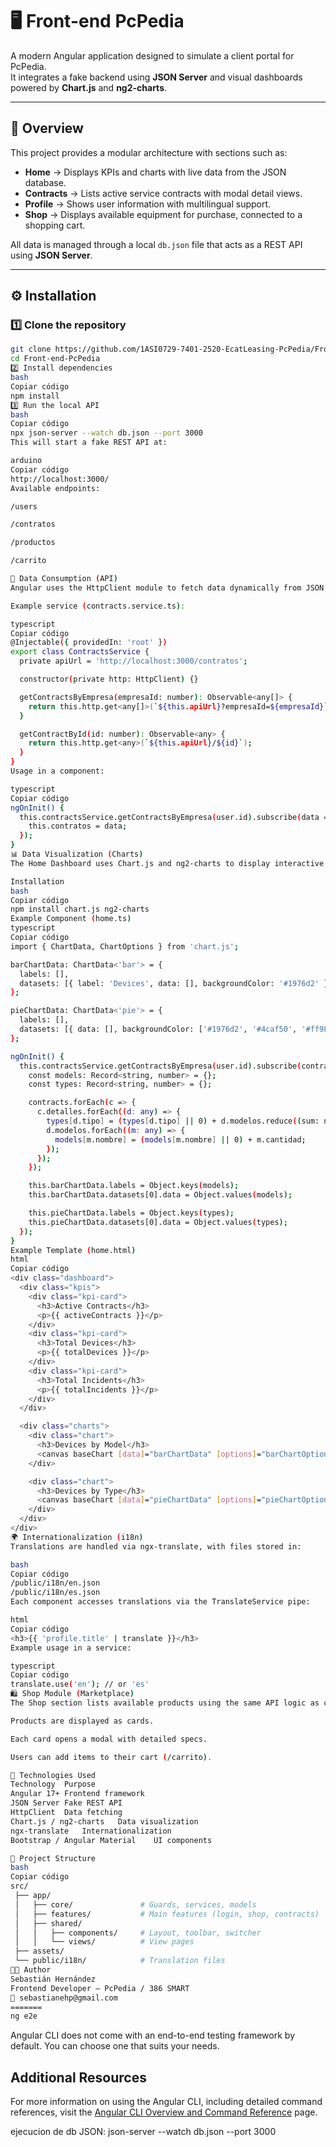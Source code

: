 # 🖥️ Front-end PcPedia

A modern Angular application designed to simulate a client portal for PcPedia.  
It integrates a fake backend using **JSON Server** and visual dashboards powered by **Chart.js** and **ng2-charts**.

---

## 🚀 Overview

This project provides a modular architecture with sections such as:
- **Home** → Displays KPIs and charts with live data from the JSON database.
- **Contracts** → Lists active service contracts with modal detail views.
- **Profile** → Shows user information with multilingual support.
- **Shop** → Displays available equipment for purchase, connected to a shopping cart.

All data is managed through a local `db.json` file that acts as a REST API using **JSON Server**.

---

## ⚙️ Installation

### 1️⃣ Clone the repository
```bash
git clone https://github.com/1ASI0729-7401-2520-EcatLeasing-PcPedia/Front-end-PcPedia.git
cd Front-end-PcPedia
2️⃣ Install dependencies
bash
Copiar código
npm install
3️⃣ Run the local API
bash
Copiar código
npx json-server --watch db.json --port 3000
This will start a fake REST API at:

arduino
Copiar código
http://localhost:3000/
Available endpoints:

/users

/contratos

/productos

/carrito

🧩 Data Consumption (API)
Angular uses the HttpClient module to fetch data dynamically from JSON Server.

Example service (contracts.service.ts):

typescript
Copiar código
@Injectable({ providedIn: 'root' })
export class ContractsService {
  private apiUrl = 'http://localhost:3000/contratos';

  constructor(private http: HttpClient) {}

  getContractsByEmpresa(empresaId: number): Observable<any[]> {
    return this.http.get<any[]>(`${this.apiUrl}?empresaId=${empresaId}`);
  }

  getContractById(id: number): Observable<any> {
    return this.http.get<any>(`${this.apiUrl}/${id}`);
  }
}
Usage in a component:

typescript
Copiar código
ngOnInit() {
  this.contractsService.getContractsByEmpresa(user.id).subscribe(data => {
    this.contratos = data;
  });
}
📊 Data Visualization (Charts)
The Home Dashboard uses Chart.js and ng2-charts to display interactive statistics.

Installation
bash
Copiar código
npm install chart.js ng2-charts
Example Component (home.ts)
typescript
Copiar código
import { ChartData, ChartOptions } from 'chart.js';

barChartData: ChartData<'bar'> = {
  labels: [],
  datasets: [{ label: 'Devices', data: [], backgroundColor: '#1976d2' }]
};

pieChartData: ChartData<'pie'> = {
  labels: [],
  datasets: [{ data: [], backgroundColor: ['#1976d2', '#4caf50', '#ff9800'] }]
};

ngOnInit() {
  this.contractsService.getContractsByEmpresa(user.id).subscribe(contracts => {
    const models: Record<string, number> = {};
    const types: Record<string, number> = {};

    contracts.forEach(c => {
      c.detalles.forEach((d: any) => {
        types[d.tipo] = (types[d.tipo] || 0) + d.modelos.reduce((sum: number, m: any) => sum + m.cantidad, 0);
        d.modelos.forEach((m: any) => {
          models[m.nombre] = (models[m.nombre] || 0) + m.cantidad;
        });
      });
    });

    this.barChartData.labels = Object.keys(models);
    this.barChartData.datasets[0].data = Object.values(models);

    this.pieChartData.labels = Object.keys(types);
    this.pieChartData.datasets[0].data = Object.values(types);
  });
}
Example Template (home.html)
html
Copiar código
<div class="dashboard">
  <div class="kpis">
    <div class="kpi-card">
      <h3>Active Contracts</h3>
      <p>{{ activeContracts }}</p>
    </div>
    <div class="kpi-card">
      <h3>Total Devices</h3>
      <p>{{ totalDevices }}</p>
    </div>
    <div class="kpi-card">
      <h3>Total Incidents</h3>
      <p>{{ totalIncidents }}</p>
    </div>
  </div>

  <div class="charts">
    <div class="chart">
      <h3>Devices by Model</h3>
      <canvas baseChart [data]="barChartData" [options]="barChartOptions" chartType="bar"></canvas>
    </div>

    <div class="chart">
      <h3>Devices by Type</h3>
      <canvas baseChart [data]="pieChartData" [options]="pieChartOptions" chartType="pie"></canvas>
    </div>
  </div>
</div>
🌍 Internationalization (i18n)
Translations are handled via ngx-translate, with files stored in:

bash
Copiar código
/public/i18n/en.json
/public/i18n/es.json
Each component accesses translations via the TranslateService pipe:

html
Copiar código
<h3>{{ 'profile.title' | translate }}</h3>
Example usage in a service:

typescript
Copiar código
translate.use('en'); // or 'es'
🛍️ Shop Module (Marketplace)
The Shop section lists available products using the same API logic as contracts:

Products are displayed as cards.

Each card opens a modal with detailed specs.

Users can add items to their cart (/carrito).

🧠 Technologies Used
Technology	Purpose
Angular 17+	Frontend framework
JSON Server	Fake REST API
HttpClient	Data fetching
Chart.js / ng2-charts	Data visualization
ngx-translate	Internationalization
Bootstrap / Angular Material	UI components

📁 Project Structure
bash
Copiar código
src/
 ├── app/
 │   ├── core/               # Guards, services, models
 │   ├── features/           # Main features (login, shop, contracts)
 │   ├── shared/
 │   │   ├── components/     # Layout, toolbar, switcher
 │   │   └── views/          # View pages
 ├── assets/
 └── public/i18n/            # Translation files
👨‍💻 Author
Sebastián Hernández
Frontend Developer — PcPedia / 386 SMART
📧 sebastianehp@gmail.com
=======
ng e2e
```

Angular CLI does not come with an end-to-end testing framework by default. You can choose one that suits your needs.

## Additional Resources

For more information on using the Angular CLI, including detailed command references, visit the [Angular CLI Overview and Command Reference](https://angular.dev/tools/cli) page.


ejecucion de db JSON: json-server --watch db.json --port 3000



